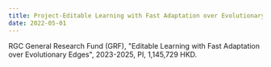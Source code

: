 ```yaml
---
title: Project-Editable Learning with Fast Adaptation over Evolutionary Edges
date: 2022-05-01
---
```


RGC General Research Fund (GRF), "Editable Learning with Fast Adaptation over Evolutionary Edges", 2023-2025, PI, 1,145,729 HKD.